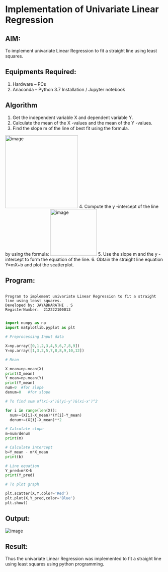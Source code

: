 # Implementation of Univariate Linear Regression
## AIM:
To implement univariate Linear Regression to fit a straight line using least squares.

## Equipments Required:
1. Hardware – PCs
2. Anaconda – Python 3.7 Installation / Jupyter notebook

## Algorithm
1. Get the independent variable X and dependent variable Y.
2. Calculate the mean of the X -values and the mean of the Y -values.
3. Find the slope m of the line of best fit using the formula. 
<img width="231" alt="image" src="https://user-images.githubusercontent.com/93026020/192078527-b3b5ee3e-992f-46c4-865b-3b7ce4ac54ad.png">
4. Compute the y -intercept of the line by using the formula:
<img width="148" alt="image" src="https://user-images.githubusercontent.com/93026020/192078545-79d70b90-7e9d-4b85-9f8b-9d7548a4c5a4.png">
5. Use the slope m and the y -intercept to form the equation of the line.
6. Obtain the straight line equation Y=mX+b and plot the scatterplot.

## Program:

```

Program to implement univariate Linear Regression to fit a straight line using least squares.
Developed by: JAYABHARATHI . S
RegisterNumber:  212222100013

```
```python

import numpy as np
import matplotlib.pyplot as plt

# Preprocessing Input data

X=np.array([0,1,2,3,4,5,6,7,8,9])
Y=np.array([1,3,2,5,7,8,8,9,10,12])

# Mean

X_mean=np.mean(X)
print(X_mean)
Y_mean=np.mean(Y)
print(Y_mean)
num=0  #for slope
denum=0   #for slope

# To find sum of(xi-x')&(yi-y')&(xi-x')^2

for i in range(len(X)):
  num+=(X[i]-X_mean)*(Y[i]-Y_mean)
  denum+=(X[i]-X_mean)**2

# Calculate slope
m=num/denum
print(m)

# Calculate intercept
b=Y_mean - m*X_mean
print(b)

# Line equation
Y_pred=m*X+b
print(Y_pred)

# To plot graph

plt.scatter(X,Y,color='Red')
plt.plot(X,Y_pred,color='Blue')
plt.show()

```

## Output:
![image](https://github.com/Jayabharathi3/Find-the-best-fit-line-using-Least-Squares-Method/assets/120367796/9b01d6d9-029b-4d3f-b6c7-aa1fb7c7e6c6)

## Result:
Thus the univariate Linear Regression was implemented to fit a straight line using least squares using python programming.
